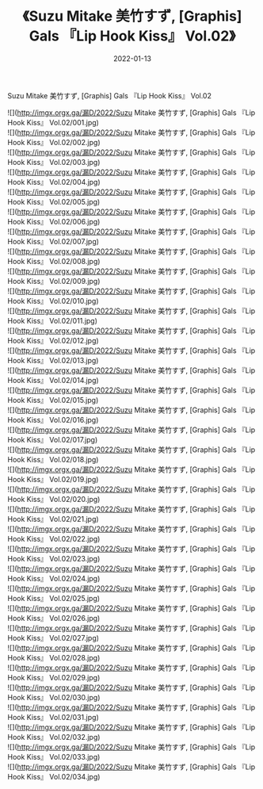 ﻿---
layout: post
title:  《Suzu Mitake 美竹すず, [Graphis] Gals 『Lip Hook Kiss』 Vol.02》
date:   2022-01-13
img: http://imgx.orgx.ga/漏D/2022/Suzu Mitake 美竹すず, [Graphis] Gals 『Lip Hook Kiss』 Vol.02/000.jpg
categories: [美女, 清纯, 唯美]
---

Suzu Mitake 美竹すず, [Graphis] Gals 『Lip Hook Kiss』 Vol.02

  ![](http://imgx.orgx.ga/漏D/2022/Suzu Mitake 美竹すず, [Graphis] Gals 『Lip Hook Kiss』 Vol.02/001.jpg) <br> ![](http://imgx.orgx.ga/漏D/2022/Suzu Mitake 美竹すず, [Graphis] Gals 『Lip Hook Kiss』 Vol.02/002.jpg) <br> ![](http://imgx.orgx.ga/漏D/2022/Suzu Mitake 美竹すず, [Graphis] Gals 『Lip Hook Kiss』 Vol.02/003.jpg) <br> ![](http://imgx.orgx.ga/漏D/2022/Suzu Mitake 美竹すず, [Graphis] Gals 『Lip Hook Kiss』 Vol.02/004.jpg) <br> ![](http://imgx.orgx.ga/漏D/2022/Suzu Mitake 美竹すず, [Graphis] Gals 『Lip Hook Kiss』 Vol.02/005.jpg) <br> ![](http://imgx.orgx.ga/漏D/2022/Suzu Mitake 美竹すず, [Graphis] Gals 『Lip Hook Kiss』 Vol.02/006.jpg) <br> ![](http://imgx.orgx.ga/漏D/2022/Suzu Mitake 美竹すず, [Graphis] Gals 『Lip Hook Kiss』 Vol.02/007.jpg) <br> ![](http://imgx.orgx.ga/漏D/2022/Suzu Mitake 美竹すず, [Graphis] Gals 『Lip Hook Kiss』 Vol.02/008.jpg) <br> ![](http://imgx.orgx.ga/漏D/2022/Suzu Mitake 美竹すず, [Graphis] Gals 『Lip Hook Kiss』 Vol.02/009.jpg) <br> ![](http://imgx.orgx.ga/漏D/2022/Suzu Mitake 美竹すず, [Graphis] Gals 『Lip Hook Kiss』 Vol.02/010.jpg) <br> ![](http://imgx.orgx.ga/漏D/2022/Suzu Mitake 美竹すず, [Graphis] Gals 『Lip Hook Kiss』 Vol.02/011.jpg) <br> ![](http://imgx.orgx.ga/漏D/2022/Suzu Mitake 美竹すず, [Graphis] Gals 『Lip Hook Kiss』 Vol.02/012.jpg) <br> ![](http://imgx.orgx.ga/漏D/2022/Suzu Mitake 美竹すず, [Graphis] Gals 『Lip Hook Kiss』 Vol.02/013.jpg) <br> ![](http://imgx.orgx.ga/漏D/2022/Suzu Mitake 美竹すず, [Graphis] Gals 『Lip Hook Kiss』 Vol.02/014.jpg) <br> ![](http://imgx.orgx.ga/漏D/2022/Suzu Mitake 美竹すず, [Graphis] Gals 『Lip Hook Kiss』 Vol.02/015.jpg) <br> ![](http://imgx.orgx.ga/漏D/2022/Suzu Mitake 美竹すず, [Graphis] Gals 『Lip Hook Kiss』 Vol.02/016.jpg) <br> ![](http://imgx.orgx.ga/漏D/2022/Suzu Mitake 美竹すず, [Graphis] Gals 『Lip Hook Kiss』 Vol.02/017.jpg) <br> ![](http://imgx.orgx.ga/漏D/2022/Suzu Mitake 美竹すず, [Graphis] Gals 『Lip Hook Kiss』 Vol.02/018.jpg) <br> ![](http://imgx.orgx.ga/漏D/2022/Suzu Mitake 美竹すず, [Graphis] Gals 『Lip Hook Kiss』 Vol.02/019.jpg) <br> ![](http://imgx.orgx.ga/漏D/2022/Suzu Mitake 美竹すず, [Graphis] Gals 『Lip Hook Kiss』 Vol.02/020.jpg) <br> ![](http://imgx.orgx.ga/漏D/2022/Suzu Mitake 美竹すず, [Graphis] Gals 『Lip Hook Kiss』 Vol.02/021.jpg) <br> ![](http://imgx.orgx.ga/漏D/2022/Suzu Mitake 美竹すず, [Graphis] Gals 『Lip Hook Kiss』 Vol.02/022.jpg) <br> ![](http://imgx.orgx.ga/漏D/2022/Suzu Mitake 美竹すず, [Graphis] Gals 『Lip Hook Kiss』 Vol.02/023.jpg) <br> ![](http://imgx.orgx.ga/漏D/2022/Suzu Mitake 美竹すず, [Graphis] Gals 『Lip Hook Kiss』 Vol.02/024.jpg) <br> ![](http://imgx.orgx.ga/漏D/2022/Suzu Mitake 美竹すず, [Graphis] Gals 『Lip Hook Kiss』 Vol.02/025.jpg) <br> ![](http://imgx.orgx.ga/漏D/2022/Suzu Mitake 美竹すず, [Graphis] Gals 『Lip Hook Kiss』 Vol.02/026.jpg) <br> ![](http://imgx.orgx.ga/漏D/2022/Suzu Mitake 美竹すず, [Graphis] Gals 『Lip Hook Kiss』 Vol.02/027.jpg) <br> ![](http://imgx.orgx.ga/漏D/2022/Suzu Mitake 美竹すず, [Graphis] Gals 『Lip Hook Kiss』 Vol.02/028.jpg) <br> ![](http://imgx.orgx.ga/漏D/2022/Suzu Mitake 美竹すず, [Graphis] Gals 『Lip Hook Kiss』 Vol.02/029.jpg) <br> ![](http://imgx.orgx.ga/漏D/2022/Suzu Mitake 美竹すず, [Graphis] Gals 『Lip Hook Kiss』 Vol.02/030.jpg) <br> ![](http://imgx.orgx.ga/漏D/2022/Suzu Mitake 美竹すず, [Graphis] Gals 『Lip Hook Kiss』 Vol.02/031.jpg) <br> ![](http://imgx.orgx.ga/漏D/2022/Suzu Mitake 美竹すず, [Graphis] Gals 『Lip Hook Kiss』 Vol.02/032.jpg) <br> ![](http://imgx.orgx.ga/漏D/2022/Suzu Mitake 美竹すず, [Graphis] Gals 『Lip Hook Kiss』 Vol.02/033.jpg) <br> ![](http://imgx.orgx.ga/漏D/2022/Suzu Mitake 美竹すず, [Graphis] Gals 『Lip Hook Kiss』 Vol.02/034.jpg) <br>